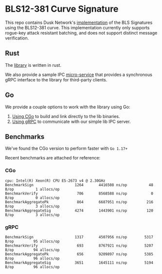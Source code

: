 # BLS12-381 Curve Signature

This repo contains Dusk Network's [implementation](https://github.com/bls12_381-sign/rust/bls12_381-sign) of the BLS Signatures using the BLS12-381 curve. This implementation currently only supports rogue-key attack resistant batching, and does not support distinct message verification.

## Rust

The [library](https://github.com/bls12_381-sign/rust/bls12_381-sign) is written in rust.

We also provide a sample IPC [micro-service](https://github.com/bls12_381-sign/rust/grpc-server) that provides a synchronous gRPC interface to the library for third-party clients.

## Go

We provide a couple options to work with the library using Go:

1. [Using CGo](https://github.com/bls12_381-sign/go/bls/cgo) to build and link directly to the lib binaries.
1. [Using gRPC](https://github.com/bls12_381-sign/go/bls/grpc) to communicate with our simple lib IPC server.

## Benchmarks

We've found the CGo version to perform faster with `Go 1.17+`

Recent benchmarks are attached for reference:

### CGo
```
cpu: Intel(R) Xeon(R) CPU E5-2673 v4 @ 2.30GHz
BenchmarkSign              	    1264	   4416508 ns/op	      48 B/op	       1 allocs/op
BenchmarkVerify            	     706	   8568588 ns/op	       0 B/op	       0 allocs/op
BenchmarkAggregatePk       	     864	   6687951 ns/op	     216 B/op	       3 allocs/op
BenchmarkAggregateSig      	    4274	   1443901 ns/op	     120 B/op	       3 allocs/op
```

### gRPC

```
BenchmarkSign           	    1317	   4507956 ns/op	    5317 B/op	      95 allocs/op
BenchmarkVerify         	     693	   8767921 ns/op	    5207 B/op	      94 allocs/op
BenchmarkAggregatePk    	     656	   9209897 ns/op	    5385 B/op	      96 allocs/op
BenchmarkAggregateSig   	    3651	   1645111 ns/op	    5194 B/op	      96 allocs/op
```